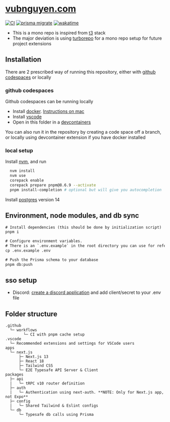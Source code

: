# [vubnguyen.com](https://vubnguyen.com)

[![CI](https://github.com/vujita/vubnguyen/actions/workflows/ci.yml/badge.svg)](https://github.com/vujita/vubnguyen/actions/workflows/ci.yml)
[![prisma migrate](https://github.com/vujita/vubnguyen/actions/workflows/prisma-migrations.yml/badge.svg)](https://github.com/vujita/vubnguyen/actions/workflows/prisma-migrations.yml)
[![wakatime](https://wakatime.com/badge/github/vujita/vubnguyen.svg)](https://wakatime.com/badge/github/vujita/vubnguyen)

- This is a mono repo is inspired from [t3](https://create.t3.gg/) stack
- The major deviation is using [turborepo](https://turbo.build/) for a mono repo setup for future project extensions

## Installation

There are 2 prescribed way of running this repository, either with [github codespaces](https://github.com/features/codespaces) or locally

<!-- TODO: Add more visuals to this -->

### github codespaces

Github codespaces can be running locally

- Install [docker](https://www.docker.com/). [Instructions on mac](https://docs.docker.com/desktop/install/mac-install/#install-and-run-docker-desktop-on-mac)
- Install [vscode](https://code.visualstudio.com/)
- Open in this folder in a [devcontainers](https://code.visualstudio.com/docs/devcontainers/containers)

You can also run it in the repository by creating a code space off a branch, or locally using devcontainer extension if you have docker installed

### local setup

Install [nvm](https://github.com/nvm-sh/nvm), and run

```bash
  nvm install
  nvm use
  corepack enable
  corepack prepare pnpm@8.6.9 --activate
  pnpm install-completion # optional but will give you autocompletion
```

Install [postgres](https://www.postgresql.org/) version 14

## Environment, node modules, and db sync

```diff
# Install dependencies (this should be done by initialization script)
pnpm i

# Configure environment variables.
# There is an `.env.example` in the root directory you can use for reference
cp .env.example .env

# Push the Prisma schema to your database
pnpm db:push
```

## sso setup

- Discord: [create a discord application](https://discord.com/developers/applications) and add client/secret to your .env file

## Folder structure

```
.github
  └─ workflows
        └─ CI with pnpm cache setup
.vscode
  └─ Recommended extensions and settings for VSCode users
apps
  └─ next.js
      ├─ Next.js 13
      ├─ React 18
      ├─ Tailwind CSS
      └─ E2E Typesafe API Server & Client
packages
  ├─ api
  |   └─ tRPC v10 router definition
  ├─ auth
  |   └─ Authentication using next-auth. **NOTE: Only for Next.js app, not Expo**
  ├─ config
  |   └─ Shared Tailwind & Eslint configs
  └─ db
      └─ Typesafe db calls using Prisma
```
